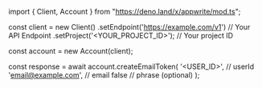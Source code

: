 import { Client, Account } from "https://deno.land/x/appwrite/mod.ts";

const client = new Client()
    .setEndpoint('https://example.com/v1') // Your API Endpoint
    .setProject('<YOUR_PROJECT_ID>'); // Your project ID

const account = new Account(client);

const response = await account.createEmailToken(
    '<USER_ID>', // userId
    'email@example.com', // email
    false // phrase (optional)
);
